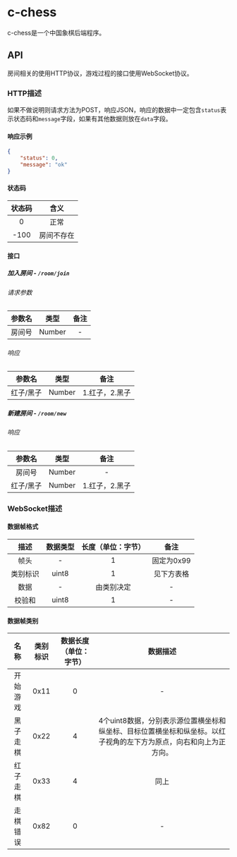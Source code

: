 # c-chess

c-chess是一个中国象棋后端程序。

## API

房间相关的使用HTTP协议，游戏过程的接口使用WebSocket协议。

### HTTP描述

如果不做说明则请求方法为POST，响应JSON，响应的数据中一定包含`status`表示状态码和`message`字段，如果有其他数据则放在`data`字段。

#### 响应示例

```json
{
  	"status": 0,
  	"message": "ok"
}
```

#### 状态码

| 状态码 |    含义    |
| :----: | :--------: |
|   0    |    正常    |
|  -100  | 房间不存在 |

#### 接口

##### 加入房间 - `/room/join`

###### 请求参数

| 参数名 |  类型  | 备注 |
| :----: | :----: | :--: |
| 房间号 | Number |  -   |

###### 响应

|  参数名   |  类型  |      备注      |
| :-------: | :----: | :------------: |
| 红子/黑子 | Number | 1.红子，2.黑子 |

##### 新建房间 - `/room/new`

###### 响应

|  参数名   |  类型  |      备注      |
| :-------: | :----: | :------------: |
|  房间号   | Number |       -        |
| 红子/黑子 | Number | 1.红子，2.黑子 |

### WebSocket描述

#### 数据帧格式

|   描述   | 数据类型 | 长度（单位：字节） |    备注    |
| :------: | :------: | :----------------: | :--------: |
|   帧头   |    -     |         1          | 固定为0x99 |
| 类别标识 |  uint8   |         1          | 见下方表格 |
|   数据   |    -     |     由类别决定     |     -      |
|  校验和  |  uint8   |         1          |     -      |

#### 数据帧类别

|   名称   | 类别标识 | 数据长度（单位：字节） |                           数据描述                           |
| :------: | :------: | :--------------------: | :----------------------------------------------------------: |
| 开始游戏 |   0x11   |           0            |                              -                               |
| 黑子走棋 |   0x22   |           4            | 4个uint8数据，分别表示源位置横坐标和纵坐标、目标位置横坐标和纵坐标。以红子视角的左下方为原点，向右和向上为正方向。 |
| 红子走棋 |   0x33   |           4            |                             同上                             |
| 走棋错误 |   0x82   |           0            |                              -                               |

